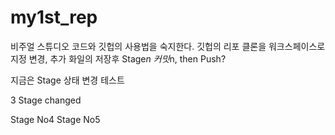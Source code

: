 my1st_rep
=========

비주얼 스튜디오 코드와 깃헙의 사용법을 숙지한다.
깃헙의 리포 클론을 워크스페이스로 지정
변경, 추가 화일의 저장후 Stage*n 커밋*n, then Push?

지금은 Stage 상태 변경 테스트

3 Stage changed

Stage No4
Stage No5